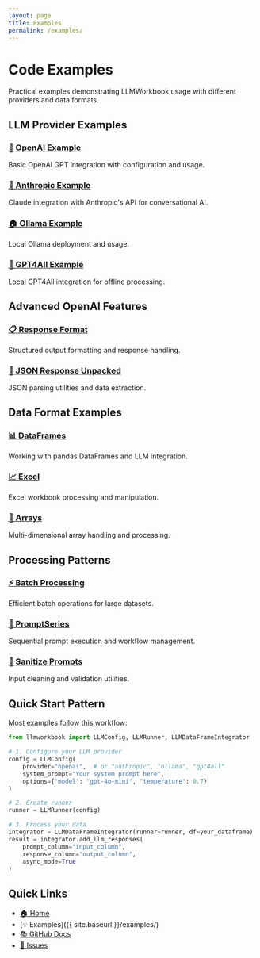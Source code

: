 ```yaml
---
layout: page
title: Examples
permalink: /examples/
---
```


# Code Examples

Practical examples demonstrating LLMWorkbook usage with different providers and data formats.

## LLM Provider Examples

### [🤖 OpenAI Example](https://github.com/aryadhruv/LLMWorkbook/blob/main/Examples/Example%20OpenAI.py)
Basic OpenAI GPT integration with configuration and usage.

### [🧠 Anthropic Example](https://github.com/aryadhruv/LLMWorkbook/blob/main/Examples/Example%20Anthropic.py)
Claude integration with Anthropic's API for conversational AI.

### [🏠 Ollama Example](https://github.com/aryadhruv/LLMWorkbook/blob/main/Examples/Example%20Ollama.py)
Local Ollama deployment and usage.

### [🔧 GPT4All Example](https://github.com/aryadhruv/LLMWorkbook/blob/main/Examples/Example%20GPT4ALL.py)
Local GPT4All integration for offline processing.

## Advanced OpenAI Features

### [📋 Response Format](https://github.com/aryadhruv/LLMWorkbook/blob/main/Examples/Example%20OpenAI%20Response%20Format.py)
Structured output formatting and response handling.

### [📄 JSON Response Unpacked](https://github.com/aryadhruv/LLMWorkbook/blob/main/Examples/Example%20OpenAI%20JSON%20Response%20Unpacked.py)
JSON parsing utilities and data extraction.

## Data Format Examples

### [📊 DataFrames](https://github.com/aryadhruv/LLMWorkbook/blob/main/Examples/Example%20DataFrames.py)
Working with pandas DataFrames and LLM integration.

### [📈 Excel](https://github.com/aryadhruv/LLMWorkbook/blob/main/Examples/Example%20Excel.py)
Excel workbook processing and manipulation.

### [🔢 Arrays](https://github.com/aryadhruv/LLMWorkbook/blob/main/Examples/Example%20Arrays.py)
Multi-dimensional array handling and processing.

## Processing Patterns

### [⚡ Batch Processing](https://github.com/aryadhruv/LLMWorkbook/blob/main/Examples/Example%20Batch%20Processing.py)
Efficient batch operations for large datasets.

### [🔄 PromptSeries](https://github.com/aryadhruv/LLMWorkbook/blob/main/Examples/Example%20PromptSeries.py)
Sequential prompt execution and workflow management.

### [🧹 Sanitize Prompts](https://github.com/aryadhruv/LLMWorkbook/blob/main/Examples/Example%20Sanitize%20Prompts.py)
Input cleaning and validation utilities.

## Quick Start Pattern

Most examples follow this workflow:

```python
from llmworkbook import LLMConfig, LLMRunner, LLMDataFrameIntegrator

# 1. Configure your LLM provider
config = LLMConfig(
    provider="openai",  # or "anthropic", "ollama", "gpt4all"
    system_prompt="Your system prompt here",
    options={"model": "gpt-4o-mini", "temperature": 0.7}
)

# 2. Create runner
runner = LLMRunner(config)

# 3. Process your data
integrator = LLMDataFrameIntegrator(runner=runner, df=your_dataframe)
result = integrator.add_llm_responses(
    prompt_column="input_column",
    response_column="output_column",
    async_mode=True
)
````

## Quick Links

- [🏠 Home](/)
- [💡 Examples]({{ site.baseurl }}/examples/)
- [📚 GitHub Docs](https://github.com/aryadhruv/LLMWorkbook/tree/main/docs)
- [🐛 Issues](https://github.com/aryadhruv/LLMWorkbook/issues)
